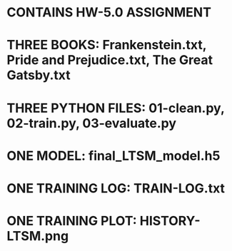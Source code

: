 # CONTAINS HW-5.0 ASSIGNMENT
# THREE BOOKS: Frankenstein.txt, Pride and Prejudice.txt, The Great Gatsby.txt
# THREE PYTHON FILES: 01-clean.py, 02-train.py, 03-evaluate.py
# ONE MODEL: final_LTSM_model.h5
# ONE TRAINING LOG: TRAIN-LOG.txt
# ONE TRAINING PLOT: HISTORY-LTSM.png
